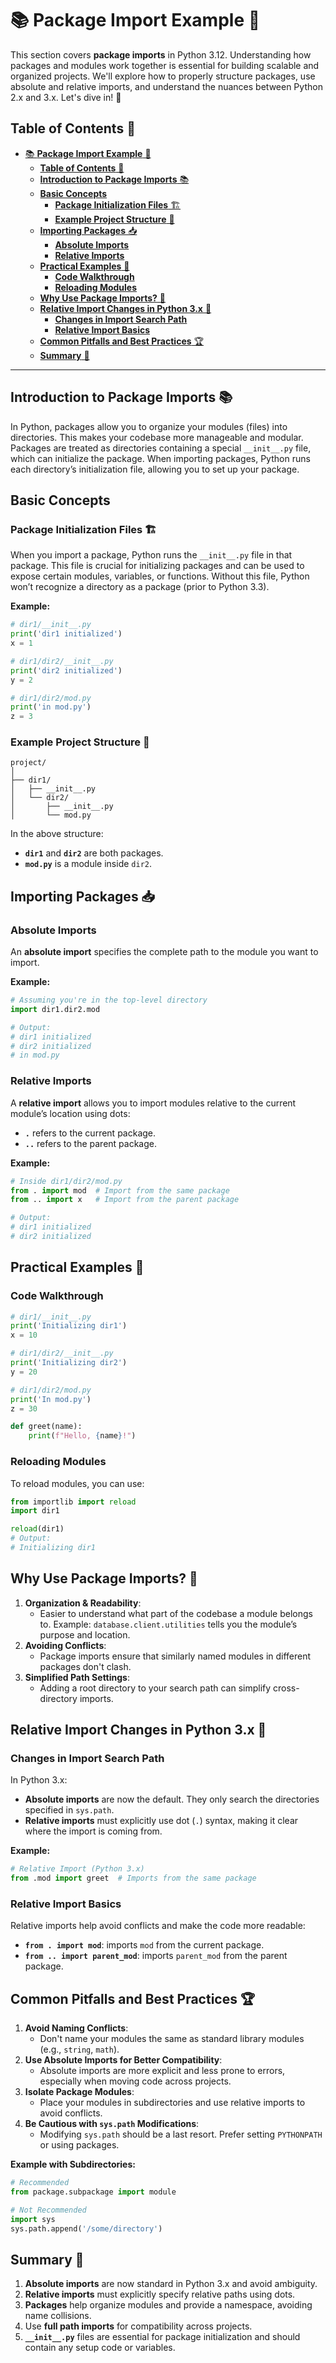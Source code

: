 # 📚 **Package Import Example** 🐍

This section covers **package imports** in Python 3.12. Understanding how packages and modules work together is essential for building scalable and organized projects. We'll explore how to properly structure packages, use absolute and relative imports, and understand the nuances between Python 2.x and 3.x. Let's dive in! 🚀


## **Table of Contents** 📖

- [📚 **Package Import Example** 🐍](#-package-import-example-)
  - [**Table of Contents** 📖](#table-of-contents-)
  - [**Introduction to Package Imports** 📚](#introduction-to-package-imports-)
  - [**Basic Concepts**](#basic-concepts)
    - [**Package Initialization Files** 🏗️](#package-initialization-files-️)
    - [**Example Project Structure** 📂](#example-project-structure-)
  - [**Importing Packages** 📥](#importing-packages-)
    - [**Absolute Imports**](#absolute-imports)
    - [**Relative Imports**](#relative-imports)
  - [**Practical Examples** 📝](#practical-examples-)
    - [**Code Walkthrough**](#code-walkthrough)
    - [**Reloading Modules**](#reloading-modules)
  - [**Why Use Package Imports?** 🤔](#why-use-package-imports-)
  - [**Relative Import Changes in Python 3.x** 🧩](#relative-import-changes-in-python-3x-)
    - [**Changes in Import Search Path**](#changes-in-import-search-path)
    - [**Relative Import Basics**](#relative-import-basics)
  - [**Common Pitfalls and Best Practices** 🏆](#common-pitfalls-and-best-practices-)
  - [**Summary** 📜](#summary-)

---

## **Introduction to Package Imports** 📚

In Python, packages allow you to organize your modules (files) into directories. This makes your codebase more manageable and modular. Packages are treated as directories containing a special `__init__.py` file, which can initialize the package. When importing packages, Python runs each directory’s initialization file, allowing you to set up your package.

## **Basic Concepts**

### **Package Initialization Files** 🏗️

When you import a package, Python runs the `__init__.py` file in that package. This file is crucial for initializing packages and can be used to expose certain modules, variables, or functions. Without this file, Python won’t recognize a directory as a package (prior to Python 3.3).

**Example:**
```python
# dir1/__init__.py
print('dir1 initialized')
x = 1

# dir1/dir2/__init__.py
print('dir2 initialized')
y = 2

# dir1/dir2/mod.py
print('in mod.py')
z = 3
```

### **Example Project Structure** 📂

```
project/
│
├── dir1/
│   ├── __init__.py
│   └── dir2/
│       ├── __init__.py
│       └── mod.py
```

In the above structure:
- **`dir1`** and **`dir2`** are both packages.
- **`mod.py`** is a module inside `dir2`.

## **Importing Packages** 📥

### **Absolute Imports**

An **absolute import** specifies the complete path to the module you want to import.

**Example:**
```python
# Assuming you're in the top-level directory
import dir1.dir2.mod

# Output:
# dir1 initialized
# dir2 initialized
# in mod.py
```

### **Relative Imports**

A **relative import** allows you to import modules relative to the current module’s location using dots:
- **`.`** refers to the current package.
- **`..`** refers to the parent package.

**Example:**
```python
# Inside dir1/dir2/mod.py
from . import mod  # Import from the same package
from .. import x   # Import from the parent package

# Output:
# dir1 initialized
# dir2 initialized
```

## **Practical Examples** 📝

### **Code Walkthrough**

```python
# dir1/__init__.py
print('Initializing dir1')
x = 10

# dir1/dir2/__init__.py
print('Initializing dir2')
y = 20

# dir1/dir2/mod.py
print('In mod.py')
z = 30

def greet(name):
    print(f"Hello, {name}!")
```

### **Reloading Modules**

To reload modules, you can use:
```python
from importlib import reload
import dir1

reload(dir1)
# Output: 
# Initializing dir1
```

## **Why Use Package Imports?** 🤔

1. **Organization & Readability**:
   - Easier to understand what part of the codebase a module belongs to. Example: `database.client.utilities` tells you the module’s purpose and location.
2. **Avoiding Conflicts**:
   - Package imports ensure that similarly named modules in different packages don't clash.
3. **Simplified Path Settings**:
   - Adding a root directory to your search path can simplify cross-directory imports.

## **Relative Import Changes in Python 3.x** 🧩

### **Changes in Import Search Path**

In Python 3.x:
- **Absolute imports** are now the default. They only search the directories specified in `sys.path`.
- **Relative imports** must explicitly use dot (`.`) syntax, making it clear where the import is coming from.

**Example:**
```python
# Relative Import (Python 3.x)
from .mod import greet  # Imports from the same package
```

### **Relative Import Basics**

Relative imports help avoid conflicts and make the code more readable:
- **`from . import mod`**: imports `mod` from the current package.
- **`from .. import parent_mod`**: imports `parent_mod` from the parent package.

## **Common Pitfalls and Best Practices** 🏆

1. **Avoid Naming Conflicts**:
   - Don't name your modules the same as standard library modules (e.g., `string`, `math`).
2. **Use Absolute Imports for Better Compatibility**:
   - Absolute imports are more explicit and less prone to errors, especially when moving code across projects.
3. **Isolate Package Modules**:
   - Place your modules in subdirectories and use relative imports to avoid conflicts.
4. **Be Cautious with `sys.path` Modifications**:
   - Modifying `sys.path` should be a last resort. Prefer setting `PYTHONPATH` or using packages.

**Example with Subdirectories:**
```python
# Recommended
from package.subpackage import module

# Not Recommended
import sys
sys.path.append('/some/directory')
```

## **Summary** 📜

1. **Absolute imports** are now standard in Python 3.x and avoid ambiguity.
2. **Relative imports** must explicitly specify relative paths using dots.
3. **Packages** help organize modules and provide a namespace, avoiding name collisions.
4. Use **full path imports** for compatibility across projects.
5. **`__init__.py`** files are essential for package initialization and should contain any setup code or variables.
